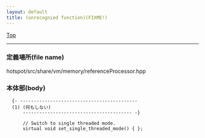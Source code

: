 ```yaml
---
layout: default
title: (unrecognied function)(FIXME!)
---
```

[Top](../index.html)

--- 
### 定義場所(file name)
hotspot/src/share/vm/memory/referenceProcessor.hpp


### 本体部(body)
```
  {- -------------------------------------------
  (1) (何もしない)
      ---------------------------------------- -}

	  // Switch to single threaded mode.
	  virtual void set_single_threaded_mode() { };
	
```


